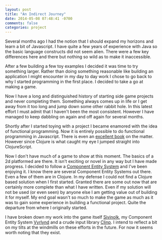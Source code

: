 ```yaml
---
layout: post
title: "An Indirect Journey"
date: 2014-05-08 07:48:41 -0700
comments: false
categories: project
---
```


Several months ago I had the notion that I should expand my horizons and learn a bit of Javascript. <!-- more --> I have quite a few years of experience with Java so the basic language constructs did not seem alien. There were a few key differences here and there but nothing so wild as to make it inaccessible.

After a few building a few toy examples I decided it was time to try something larger. Rather than doing something reasonable like building an application I might encounter in my day to day work I chose to go back to why I started programming in the first place. I decided to take a go at making a game.

Now I have a long and distinguished history of starting side game projects and never completing them. Something always comes up in life or I get away from it too long and jump down some other rabbit hole. In this latest effort I must admit that I haven't been the most consistent. However I have managed to keep dabbling on again and off again for several months.

Shortly after I started toying with a project I became enamored with the idea of functional programming. Now it is entirely possible to do functional programming in Javascript. There is even an [excellent book](http://funjs.herokuapp.com/) on the matter. However since Clojure is what caught my eye I jumped straight into ClojureScript.

Now I don't have much of a game to show at this moment. The basics of a 2d platformed are there. It isn't exciting or novel in any way but I have made progress. I decided to follow a [Component Entity System](http://www.chris-granger.com/2012/12/11/anatomy-of-a-knockout/) and I've been enjoying it. I know there are several Component Entity Systems out there. Even a few of them are in Clojure. In my defense I could not find a Clojure based solution when I first started. Granted there are some out now that are certainly more complete than what I have written. Even if my solution will not be used (or even seen) by anyone else I am getting value out of building it for myself. My end goal wasn't so much to make the game as much as it was to gain some experience in building a functional project. Quite the departure from where I originally started.

I have broken down my work into the game itself [Sivinolk](http://github.com/dtackett/sivinolk), my Component Entity System [Vyrlynd](http://github.com/dtackett/vyrlynd) and a crude input library [Clinp](http://github.com/dtackett/clinp). I intend to reflect a bit on my tilts at the windmills on these efforts in the future. For now it seems worth noting that they exist.
